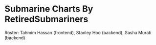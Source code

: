 # Submarine Charts By RetiredSubmariners
Roster: Tahmim Hassan (frontend), Stanley Hoo (backend), Sasha Murati (backend)
